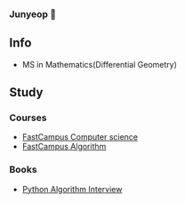 ### Junyeop 👋

## Info
- MS in Mathematics(Differential Geometry)

## Study
### Courses
- [FastCampus Computer science](https://github.com/Junyeopp/FastCampus)
- [FastCampus Algorithm](https://github.com/Junyeopp/FactCampus_Algorithm)

### Books
- [Python Algorithm Interview](https://github.com/Junyeopp/python_algorithm_interview)
<!--
**Junyeopp/Junyeopp** is a ✨ _special_ ✨ repository because its `README.md` (this file) appears on your GitHub profile.

Here are some ideas to get you started:

- 🔭 I’m currently working on ...
- 🌱 I’m currently learning ...
- 👯 I’m looking to collaborate on ...
- 🤔 I’m looking for help with ...
- 💬 Ask me about ...
- 📫 How to reach me: ...
- 😄 Pronouns: ...
- ⚡ Fun fact: ...
-->
